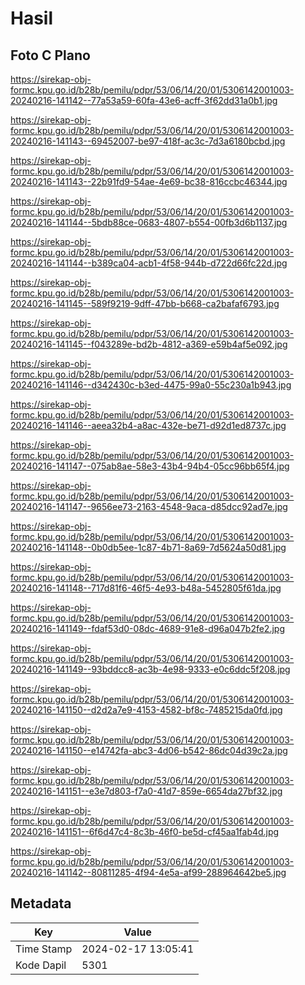 # Hasil

## Foto C Plano

https://sirekap-obj-formc.kpu.go.id/b28b/pemilu/pdpr/53/06/14/20/01/5306142001003-20240216-141142--77a53a59-60fa-43e6-acff-3f62dd31a0b1.jpg

https://sirekap-obj-formc.kpu.go.id/b28b/pemilu/pdpr/53/06/14/20/01/5306142001003-20240216-141143--69452007-be97-418f-ac3c-7d3a6180bcbd.jpg

https://sirekap-obj-formc.kpu.go.id/b28b/pemilu/pdpr/53/06/14/20/01/5306142001003-20240216-141143--22b91fd9-54ae-4e69-bc38-816ccbc46344.jpg

https://sirekap-obj-formc.kpu.go.id/b28b/pemilu/pdpr/53/06/14/20/01/5306142001003-20240216-141144--5bdb88ce-0683-4807-b554-00fb3d6b1137.jpg

https://sirekap-obj-formc.kpu.go.id/b28b/pemilu/pdpr/53/06/14/20/01/5306142001003-20240216-141144--b389ca04-acb1-4f58-944b-d722d66fc22d.jpg

https://sirekap-obj-formc.kpu.go.id/b28b/pemilu/pdpr/53/06/14/20/01/5306142001003-20240216-141145--589f9219-9dff-47bb-b668-ca2bafaf6793.jpg

https://sirekap-obj-formc.kpu.go.id/b28b/pemilu/pdpr/53/06/14/20/01/5306142001003-20240216-141145--f043289e-bd2b-4812-a369-e59b4af5e092.jpg

https://sirekap-obj-formc.kpu.go.id/b28b/pemilu/pdpr/53/06/14/20/01/5306142001003-20240216-141146--d342430c-b3ed-4475-99a0-55c230a1b943.jpg

https://sirekap-obj-formc.kpu.go.id/b28b/pemilu/pdpr/53/06/14/20/01/5306142001003-20240216-141146--aeea32b4-a8ac-432e-be71-d92d1ed8737c.jpg

https://sirekap-obj-formc.kpu.go.id/b28b/pemilu/pdpr/53/06/14/20/01/5306142001003-20240216-141147--075ab8ae-58e3-43b4-94b4-05cc96bb65f4.jpg

https://sirekap-obj-formc.kpu.go.id/b28b/pemilu/pdpr/53/06/14/20/01/5306142001003-20240216-141147--9656ee73-2163-4548-9aca-d85dcc92ad7e.jpg

https://sirekap-obj-formc.kpu.go.id/b28b/pemilu/pdpr/53/06/14/20/01/5306142001003-20240216-141148--0b0db5ee-1c87-4b71-8a69-7d5624a50d81.jpg

https://sirekap-obj-formc.kpu.go.id/b28b/pemilu/pdpr/53/06/14/20/01/5306142001003-20240216-141148--717d81f6-46f5-4e93-b48a-5452805f61da.jpg

https://sirekap-obj-formc.kpu.go.id/b28b/pemilu/pdpr/53/06/14/20/01/5306142001003-20240216-141149--fdaf53d0-08dc-4689-91e8-d96a047b2fe2.jpg

https://sirekap-obj-formc.kpu.go.id/b28b/pemilu/pdpr/53/06/14/20/01/5306142001003-20240216-141149--93bddcc8-ac3b-4e98-9333-e0c6ddc5f208.jpg

https://sirekap-obj-formc.kpu.go.id/b28b/pemilu/pdpr/53/06/14/20/01/5306142001003-20240216-141150--d2d2a7e9-4153-4582-bf8c-7485215da0fd.jpg

https://sirekap-obj-formc.kpu.go.id/b28b/pemilu/pdpr/53/06/14/20/01/5306142001003-20240216-141150--e14742fa-abc3-4d06-b542-86dc04d39c2a.jpg

https://sirekap-obj-formc.kpu.go.id/b28b/pemilu/pdpr/53/06/14/20/01/5306142001003-20240216-141151--e3e7d803-f7a0-41d7-859e-6654da27bf32.jpg

https://sirekap-obj-formc.kpu.go.id/b28b/pemilu/pdpr/53/06/14/20/01/5306142001003-20240216-141151--6f6d47c4-8c3b-46f0-be5d-cf45aa1fab4d.jpg

https://sirekap-obj-formc.kpu.go.id/b28b/pemilu/pdpr/53/06/14/20/01/5306142001003-20240216-141142--80811285-4f94-4e5a-af99-288964642be5.jpg


## Metadata

| Key        | Value               |
| ---------- | ------------------- |
| Time Stamp | 2024-02-17 13:05:41 |
| Kode Dapil | 5301                |



